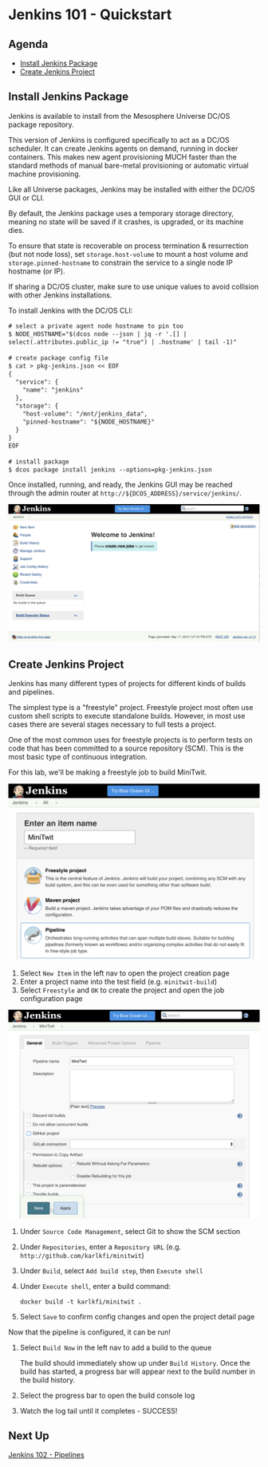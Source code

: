 # Jenkins 101 - Quickstart

## Agenda

- [Install Jenkins Package](#install-jenkins-package)
- [Create Jenkins Project](#create-jenkins-project)

## Install Jenkins Package

Jenkins is available to install from the Mesosphere Universe DC/OS package repository.

This version of Jenkins is configured specifically to act as a DC/OS scheduler. It can create Jenkins agents on demand, running in docker containers. This makes new agent provisioning MUCH faster than the standard methods of manual bare-metal provisioning or automatic virtual machine provisioning.

Like all Universe packages, Jenkins may be installed with either the DC/OS GUI or CLI.

By default, the Jenkins package uses a temporary storage directory, meaning no state will be saved if it crashes, is upgraded, or its machine dies.

To ensure that state is recoverable on process termination & resurrection (but not node loss), set `storage.host-volume` to mount a host volume and `storage.pinned-hostname` to constrain the service to a single node IP hostname (or IP).

If sharing a DC/OS cluster, make sure to use unique values to avoid collision with other Jenkins installations.

To install Jenkins with the DC/OS CLI:

```
# select a private agent node hostname to pin too
$ NODE_HOSTNAME="$(dcos node --json | jq -r '.[] | select(.attributes.public_ip != "true") | .hostname' | tail -1)"

# create package config file
$ cat > pkg-jenkins.json << EOF
{
  "service": {
    "name": "jenkins"
  },
  "storage": {
    "host-volume": "/mnt/jenkins_data",
    "pinned-hostname": "${NODE_HOSTNAME}"
  }
}
EOF

# install package
$ dcos package install jenkins --options=pkg-jenkins.json
```

Once installed, running, and ready, the Jenkins GUI may be reached through the admin router at `http://${DCOS_ADDRESS}/service/jenkins/`.

![Jenkins Dashboard](images/jenkins-fresh-install.png)

## Create Jenkins Project

Jenkins has many different types of projects for different kinds of builds and pipelines.

The simplest type is a "freestyle" project.
Freestyle project most often use custom shell scripts to execute standalone builds.
However, in most use cases there are several stages necessary to full tests a project.

One of the most common uses for freestyle projects is to perform tests on code that has been committed to a source repository (SCM). This is the most basic type of continuous integration.

For this lab, we'll be making a freestyle job to build MiniTwit.

![Jenkins Project Creation](images/jenkins-project-create-pipeline.png)

1. Select `New Item` in the left nav to open the project creation page
1. Enter a project name into the test field (e.g. `minitwit-build`)
1. Select `Freestyle` and `OK` to create the project and open the job configuration page

![Jenkins Job Configuration](images/jenkins-job-config.png)

1. Under `Source Code Management`, select Git to show the SCM section
1. Under `Repositories`, enter a `Repository URL` (e.g. `http://github.com/karlkfi/minitwit`)
1. Under `Build`, select `Add build step`, then `Execute shell`
1. Under `Execute shell`, enter a build command:

    ```
    docker build -t karlkfi/minitwit .
    ```
1. Select `Save` to confirm config changes and open the project detail page

Now that the pipeline is configured, it can be run!

1. Select `Build Now` in the left nav to add a build to the queue

    The build should immediately show up under `Build History`.
    Once the build has started, a progress bar will appear next to the build number in the build history.
1. Select the progress bar to open the build console log
1. Watch the log tail until it completes - SUCCESS!

## Next Up

[Jenkins 102 - Pipelines](jenkins-102.md)
